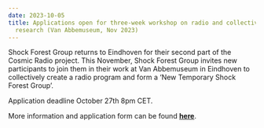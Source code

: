 ```yaml
---
date: 2023-10-05
title: Applications open for three-week workshop on radio and collective
  research (Van Abbemuseum, Nov 2023)
---
```

Shock Forest Group returns to Eindhoven for their second part of the Cosmic Radio project. This November, Shock Forest Group invites new participants to join them in their work at Van Abbemuseum in Eindhoven to collectively create a radio program and form a ‘New Temporary Shock Forest Group’. 

Application deadline October 27th 8pm CET.

More information and application form can be found **[here](https://shockforest.group/)**.